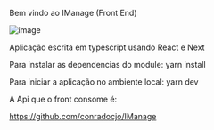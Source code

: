 Bem vindo ao IManage (Front End)

![image](https://github.com/conradocjo/imanage-frt/assets/29169349/2a18ca7b-88c1-40a0-896e-f7d62bec6354)


Aplicação escrita em typescript usando React e Next

Para instalar as dependencias do module:
yarn install

Para iniciar a aplicação no ambiente local:
yarn dev

A Api que o front consome é:

https://github.com/conradocjo/IManage
